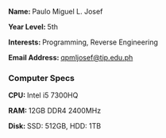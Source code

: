 <b>Name: </b>Paulo Miguel L. Josef

<b>Year Level: </b>5th

<b>Interests: </b>Programming, Reverse Engineering

<b>Email Address: </b>qpmljosef@tip.edu.ph

### Computer Specs

<b>CPU: </b>Intel i5 7300HQ

<b>RAM: </b>12GB DDR4 2400MHz

<b>Disk: </b>SSD: 512GB, HDD: 1TB
